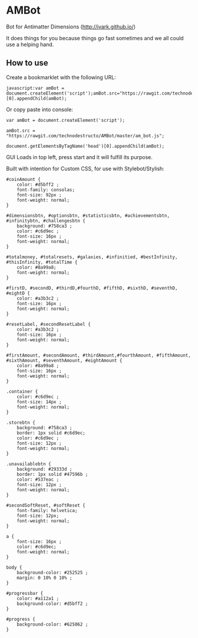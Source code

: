 # AMBot
Bot for Antimatter Dimensions (http://ivark.github.io/)

It does things for you because things go fast sometimes and we all could use a helping hand.

How to use
-----------
Create a bookmarklet with the following URL:

```
javascript:var amBot = document.createElement('script');amBot.src="https://rawgit.com/technodestructo/AMBot/master/am_bot.js";document.getElementsByTagName('head')[0].appendChild(amBot);
```

Or copy paste into console:

```
var amBot = document.createElement('script');

amBot.src = "https://rawgit.com/technodestructo/AMBot/master/am_bot.js";

document.getElementsByTagName('head')[0].appendChild(amBot);
```

GUI Loads in top left, press start and it will fulfill its purpose.

Built with intention for Custom CSS, for use with Stylebot/Stylish:
```
#coinAmount {
    color: #d5bff2 ;
    font-family: consolas;
    font-size: 92px ;
    font-weight: normal;
}

#dimensionsbtn, #optionsbtn, #statisticsbtn, #achievementsbtn, #infinitybtn, #challengesbtn {
    background: #758ca3 ;
    color: #c6d9ec ;
    font-size: 16px ;
    font-weight: normal;
}

#totalmoney, #totalresets, #galaxies, #infinitied, #bestInfinity, #thisInfinity, #totalTime {
    color: #8a99a8;
    font-weight: normal;
}

#firstD, #secondD, #thirdD,#fourthD, #fifthD, #sixthD, #seventhD, #eightD {
    color: #a3b3c2 ;
    font-size: 16px ;
    font-weight: normal;
}

#resetLabel, #secondResetLabel {
    color: #a3b3c2 ;
    font-size: 16px ;
    font-weight: normal;
}

#firstAmount, #secondAmount, #thirdAmount,#fourthAmount, #fifthAmount, #sixthAmount, #seventhAmount, #eightAmount {
    color: #8a99a8 ;
    font-size: 16px ;
    font-weight: normal;
}

.container {
    color: #c6d9ec ;
    font-size: 14px ;
    font-weight: normal;
}

.storebtn {
    background: #758ca3 ;
    border: 1px solid #c6d9ec;
    color: #c6d9ec ;
    font-size: 12px ;
    font-weight: normal;
}

.unavailablebtn {
    background: #29333d ;
    border: 1px solid #47596b ;
    color: #537eac ;
    font-size: 12px ;
    font-weight: normal;
}

#secondSoftReset, #softReset {
    font-family: helvetica;
    font-size: 12px;
    font-weight: normal;
}

a {
    font-size: 16px ;
    color: #c6d9ec;
    font-weight: normal;
}

body {
    background-color: #252525 ;
    margin: 0 10% 0 10% ;
}

#progressbar {
    color: #a112a1 ;
    background-color: #d5bff2 ;
}

#progress {
    background-color: #625062 ;
}
```
